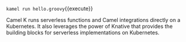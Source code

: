 `kamel run hello.groovy`{{execute}}

Camel K runs serverless functions and Camel integrations directly on a Kubernetes. It also leverages the power of Knative that provides the building blocks for serverless implementations on Kubernetes.

